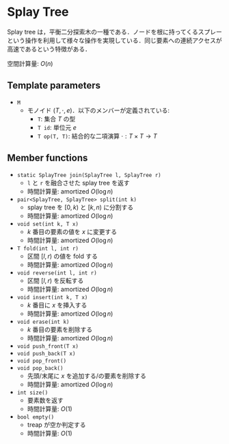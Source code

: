 # Splay Tree

Splay tree は，平衡二分探索木の一種である．ノードを根に持ってくるスプレーという操作を利用して様々な操作を実現している．同じ要素への連続アクセスが高速であるという特徴がある．

空間計算量: $O(n)$

## Template parameters

- `M`
    - モノイド $(T, \cdot, e)$．以下のメンバーが定義されている:
        - `T`: 集合 $T$ の型
        - `T id`: 単位元 $e$
        - `T op(T, T)`: 結合的な二項演算 $\cdot: T \times T \rightarrow T$

## Member functions

- `static SplayTree join(SplayTree l, SplayTree r)`
    - `l` と `r` を融合させた splay tree を返す
    - 時間計算量: $\mathrm{amortized}\ O(\log n)$
- `pair<SplayTree, SplayTree> split(int k)`
    - splay tree を $[0, k)$ と $[k, n)$ に分割する
    - 時間計算量: $\mathrm{amortized}\ O(\log n)$
- `void set(int k, T x)`
    - $k$ 番目の要素の値を $x$ に変更する
    - 時間計算量: $\mathrm{amortized}\ O(\log n)$
- `T fold(int l, int r)`
    - 区間 $[l, r)$ の値を fold する
    - 時間計算量: $\mathrm{amortized}\ O(\log n)$
- `void reverse(int l, int r)`
    - 区間 $[l, r)$ を反転する
    - 時間計算量: $\mathrm{amortized}\ O(\log n)$
- `void insert(int k, T x)`
    - $k$ 番目に $x$ を挿入する
    - 時間計算量: $\mathrm{amortized}\ O(\log n)$
- `void erase(int k)`
    - $k$ 番目の要素を削除する
    - 時間計算量: $\mathrm{amortized}\ O(\log n)$
- `void push_front(T x)`
- `void push_back(T x)`
- `void pop_front()`
- `void pop_back()`
    - 先頭/末尾に $x$ を追加する/の要素を削除する
    - 時間計算量: $\mathrm{amortized}\ O(\log n)$
- `int size()`
    - 要素数を返す
    - 時間計算量: $O(1)$
- `bool empty()`
    - treap が空か判定する
    - 時間計算量: $O(1)$